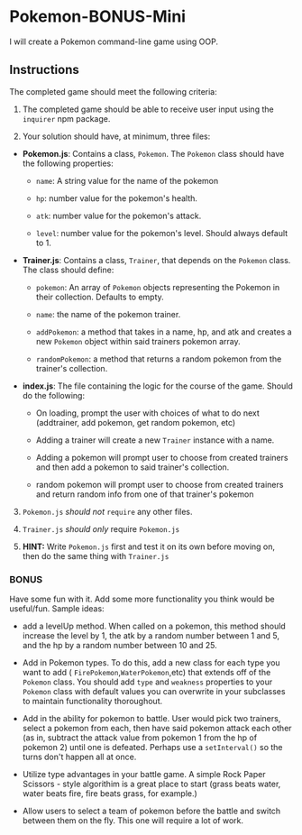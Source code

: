 # Pokemon-BONUS-Mini
I will create a Pokemon command-line game using OOP.
## Instructions

The completed game should meet the following criteria:

1. The completed game should be able to receive user input using the `inquirer` npm package.

2. Your solution should have, at minimum, three files:

* **Pokemon.js**: Contains a class, `Pokemon`. The `Pokemon` class should have the following properties:

  * `name`: A string value for the name of the pokemon

  * `hp`: number value for the pokemon's health. 

  * `atk`: number value for the pokemon's attack.

  * `level`: number value for the pokemon's level. Should always default to 1.

* **Trainer.js**: Contains a class, `Trainer`, that depends on the `Pokemon` class. The class should define:

  * `pokemon`: An array of `Pokemon` objects representing the Pokemon in their collection. Defaults to empty.

  * `name`: the name of the pokemon trainer.

  * `addPokemon`: a method that takes in a name, hp, and atk and creates a new `Pokemon` object within said trainers pokemon array.

  * `randomPokemon`: a method that returns a random pokemon from the trainer's collection.  

* **index.js**: The file containing the logic for the course of the game.
Should do the following:

  * On loading, prompt the user with choices of what to do next (addtrainer, add pokemon, get random pokemon, etc)

  * Adding a trainer will create a new  `Trainer` instance with a name.

  * Adding a pokemon will prompt user to choose from created trainers and then add a pokemon to said  trainer's collection.

  * random pokemon will prompt user to choose from created trainers and return random info from one of that trainer's pokemon 

3. `Pokemon.js` *should not* `require` any other files.

4. `Trainer.js` *should only* require `Pokemon.js`

5. **HINT:** Write `Pokemon.js` first and test it on its own before moving on, then do the same thing with `Trainer.js`

### BONUS

 Have some fun with it.  Add some more functionality you think would be useful/fun. Sample ideas:

  * add a levelUp method.  When called on a pokemon, this method should increase the level by 1, the atk by a random number between 1 and 5, and the hp by a random number between 10 and 25.

  * Add in Pokemon types.  To do this, add a new class for each type you want to add ( `FirePokemon`,`WaterPokemon`,etc) that extends off of the `Pokemon` class.  You should add `type` and `weakness` properties to your `Pokemon` class with default values you can overwrite in your subclasses to maintain functionality thoroughout.

  * Add in the ability for pokemon to battle.  User would pick two trainers, select a pokemon from each, then have said pokemon attack each other (as in, subtract the attack value from pokemon 1 from the hp of pokemon 2) until one is defeated.  Perhaps use a `setInterval()` so the turns don't happen all at once.  

  * Utilize type advantages in your battle game.  A simple Rock Paper Scissors - style algorithim is a great place to start (grass beats water, water beats fire, fire beats grass, for example.)

  * Allow users to select a team of pokemon before the battle and switch between them on the fly.  This one will require a lot of work. 